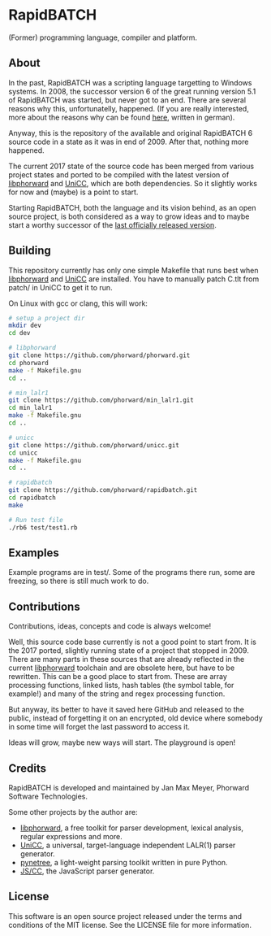 # RapidBATCH

(Former) programming language, compiler and platform.

## About

In the past, RapidBATCH was a scripting language targetting to Windows systems. In 2008, the successor version 6 of the great running version 5.1 of RapidBATCH was started, but never got to an end. There are several reasons why this, unfortunatelly, happened. (If you are really interested, more about the reasons why can be found [here](https://phorward.info/temp/der_drang_nach_perfektion.pdf),  written in german).

Anyway, this is the repository of the available and original RapidBATCH 6 source code in a state as it was in end of 2009. After that, nothing more happened.

The current 2017 state of the source code has been merged from various project states and ported to be compiled with the latest version of [libphorward](https://github.com/phorward/phorward) and [UniCC](https://github.com/phorward/unicc), which are both dependencies. So it slightly works for now and (maybe) is a point to start.

Starting RapidBATCH, both the language and its vision behind, as an open source project, is both considered as a way to grow ideas and to maybe start a worthy successor of the [last officially released version](https://phorward.info/download/MUSEUM/jmksf/rb5/current/).

## Building

This repository currently has only one simple Makefile that runs best when [libphorward](https://github.com/phorward/phorward) and [UniCC](https://github.com/phorward/unicc) are installed. You have to manually patch C.tlt from patch/ in UniCC to get it to run.

On Linux with gcc or clang, this will work:

```bash
# setup a project dir
mkdir dev
cd dev

# libphorward
git clone https://github.com/phorward/phorward.git
cd phorward
make -f Makefile.gnu
cd ..

# min_lalr1
git clone https://github.com/phorward/min_lalr1.git
cd min_lalr1
make -f Makefile.gnu
cd ..

# unicc
git clone https://github.com/phorward/unicc.git
cd unicc
make -f Makefile.gnu
cd ..

# rapidbatch
git clone https://github.com/phorward/rapidbatch.git
cd rapidbatch
make

# Run test file
./rb6 test/test1.rb
```

## Examples

Example programs are in test/. Some of the programs there run, some are freezing, so there is still much work to do.

## Contributions

Contributions, ideas, concepts and code is always welcome!

Well, this source code base currently is not a good point to start from. It is the 2017 ported, slightly running state of a project that stopped in 2009. There are many parts in these sources that are already reflected in the current [libphorward](https://github.com/phorward/phorward) toolchain and are obsolete here, but have to be rewritten. This can be a good place to start from. These are array processing functions, linked lists, hash tables (the symbol table, for example!) and many of the string and regex processing function.

But anyway, its better to have it saved here GitHub and released to the public, instead of forgetting it on an encrypted, old device where somebody in some time will forget the last password to access it.

Ideas will grow, maybe new ways will start. The playground is open!

## Credits

RapidBATCH is developed and maintained by Jan Max Meyer, Phorward Software Technologies.

Some other projects by the author are:

- [libphorward](https://github.com/phorward/phorward), a free toolkit for parser development, lexical analysis, regular expressions and more.
- [UniCC](https://github.com/phorward/unicc), a universal, target-language independent LALR(1) parser generator.
- [pynetree](https://github.com/phorward/pynetree), a light-weight parsing toolkit written in pure Python.
- [JS/CC](https://jscc.brobston.com), the JavaScript parser generator.

## License

This software is an open source project released under the terms and conditions of the MIT license. See the LICENSE file for more information.
